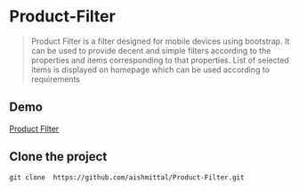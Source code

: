 # Product-Filter
>Product Filter is a filter designed for mobile devices using bootstrap. It can be used to provide decent and simple filters 
according to the properties and items corresponding to that properties. List of selected items is displayed on homepage which can be used according 
to requirements

## Demo
[Product Filter](https://aishmittal.github.io/Product-Filter)

## Clone the project
`git clone 	https://github.com/aishmittal/Product-Filter.git`
